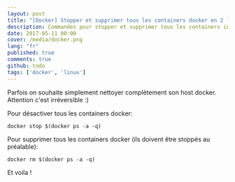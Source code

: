```yaml
---
layout: post
title: "[Docker] Stopper et supprimer tous les containers docker en 2 lignes"
description: Commandes pour stopper et supprimer tous les containers instanciés dans docker sur linux.
date: 2017-05-11 00:00
cover: /media/docker.png
lang: "fr"
published: true
comments: true
github: todo
tags: ['docker', 'linux']
---
```


Parfois on souhaite simplement nettoyer complètement son host docker. Attention c'est irréversible :)

Pour désactiver tous les containers docker:
~~~
docker stop $(docker ps -a -q)
~~~



Pour supprimer tous les containers docker (ils doivent être stoppés au préalable):
~~~
docker rm $(docker ps -a -q)
~~~

Et voila !